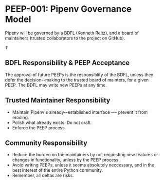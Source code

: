 # PEEP-001: Pipenv Governance Model

Pipenv will be governed by a BDFL (Kenneth Reitz), and a board of maintainers (trusted collaborators to the project on GitHub).

☤

## BDFL Responsibility & PEEP Acceptance

The approval of future PEEPs is the responsiblity of the BDFL, unless they defer the decision--making to the trusted board of mainters, for a given PEEP. The BDFL may write new PEEPs at any time. 

## Trusted Maintainer Responsibility

-   Maintain Pipenv's already--established interface --- prevent it from eroding.
-   Polish what already exists. Do not craft.
-   Enforce the PEEP process.

## Community Responsibility

-   Reduce the burden on the maintainers by not requesting new features or changes in functionality, unless by the PEEP process.
-   Avoid writing PEEPs, unless it seems absolutely neccessary, and in the best interest of the entire Python community.
-   Remember, all deltas are risks.
